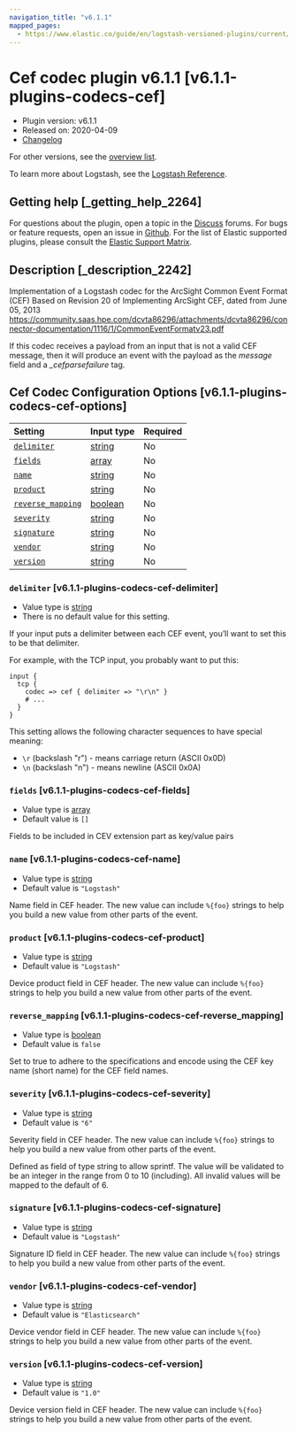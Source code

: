 ```yaml
---
navigation_title: "v6.1.1"
mapped_pages:
  - https://www.elastic.co/guide/en/logstash-versioned-plugins/current/v6.1.1-plugins-codecs-cef.html
---
```


# Cef codec plugin v6.1.1 [v6.1.1-plugins-codecs-cef]

* Plugin version: v6.1.1
* Released on: 2020-04-09
* [Changelog](https://github.com/logstash-plugins/logstash-codec-cef/blob/v6.1.1/CHANGELOG.md)

For other versions, see the [overview list](codec-cef-index.md).

To learn more about Logstash, see the [Logstash Reference](https://www.elastic.co/guide/en/logstash/current/index.html).

## Getting help [_getting_help_2264]

For questions about the plugin, open a topic in the [Discuss](http://discuss.elastic.co) forums. For bugs or feature requests, open an issue in [Github](https://github.com/logstash-plugins/logstash-codec-cef). For the list of Elastic supported plugins, please consult the [Elastic Support Matrix](https://www.elastic.co/support/matrix#matrix_logstash_plugins).

## Description [_description_2242]

Implementation of a Logstash codec for the ArcSight Common Event Format (CEF) Based on Revision 20 of Implementing ArcSight CEF, dated from June 05, 2013 <https://community.saas.hpe.com/dcvta86296/attachments/dcvta86296/connector-documentation/1116/1/CommonEventFormatv23.pdf>

If this codec receives a payload from an input that is not a valid CEF message, then it will produce an event with the payload as the *message* field and a *\_cefparsefailure* tag.

## Cef Codec Configuration Options [v6.1.1-plugins-codecs-cef-options]

| Setting | Input type | Required |
| :- | :- | :- |
| [`delimiter`](v6-1-1-plugins-codecs-cef.md#v6.1.1-plugins-codecs-cef-delimiter) | [string](/lsr/value-types.md#string) | No |
| [`fields`](v6-1-1-plugins-codecs-cef.md#v6.1.1-plugins-codecs-cef-fields) | [array](/lsr/value-types.md#array) | No |
| [`name`](v6-1-1-plugins-codecs-cef.md#v6.1.1-plugins-codecs-cef-name) | [string](/lsr/value-types.md#string) | No |
| [`product`](v6-1-1-plugins-codecs-cef.md#v6.1.1-plugins-codecs-cef-product) | [string](/lsr/value-types.md#string) | No |
| [`reverse_mapping`](v6-1-1-plugins-codecs-cef.md#v6.1.1-plugins-codecs-cef-reverse_mapping) | [boolean](/lsr/value-types.md#boolean) | No |
| [`severity`](v6-1-1-plugins-codecs-cef.md#v6.1.1-plugins-codecs-cef-severity) | [string](/lsr/value-types.md#string) | No |
| [`signature`](v6-1-1-plugins-codecs-cef.md#v6.1.1-plugins-codecs-cef-signature) | [string](/lsr/value-types.md#string) | No |
| [`vendor`](v6-1-1-plugins-codecs-cef.md#v6.1.1-plugins-codecs-cef-vendor) | [string](/lsr/value-types.md#string) | No |
| [`version`](v6-1-1-plugins-codecs-cef.md#v6.1.1-plugins-codecs-cef-version) | [string](/lsr/value-types.md#string) | No |

### `delimiter` [v6.1.1-plugins-codecs-cef-delimiter]

* Value type is [string](/lsr/value-types.md#string)
* There is no default value for this setting.

If your input puts a delimiter between each CEF event, you’ll want to set this to be that delimiter.

For example, with the TCP input, you probably want to put this:

```
input {
  tcp {
    codec => cef { delimiter => "\r\n" }
    # ...
  }
}
```

This setting allows the following character sequences to have special meaning:

* `\r` (backslash "r") - means carriage return (ASCII 0x0D)
* `\n` (backslash "n") - means newline (ASCII 0x0A)

### `fields` [v6.1.1-plugins-codecs-cef-fields]

* Value type is [array](/lsr/value-types.md#array)
* Default value is `[]`

Fields to be included in CEV extension part as key/value pairs

### `name` [v6.1.1-plugins-codecs-cef-name]

* Value type is [string](/lsr/value-types.md#string)
* Default value is `"Logstash"`

Name field in CEF header. The new value can include `%{foo}` strings to help you build a new value from other parts of the event.

### `product` [v6.1.1-plugins-codecs-cef-product]

* Value type is [string](/lsr/value-types.md#string)
* Default value is `"Logstash"`

Device product field in CEF header. The new value can include `%{foo}` strings to help you build a new value from other parts of the event.

### `reverse_mapping` [v6.1.1-plugins-codecs-cef-reverse_mapping]

* Value type is [boolean](/lsr/value-types.md#boolean)
* Default value is `false`

Set to true to adhere to the specifications and encode using the CEF key name (short name) for the CEF field names.

### `severity` [v6.1.1-plugins-codecs-cef-severity]

* Value type is [string](/lsr/value-types.md#string)
* Default value is `"6"`

Severity field in CEF header. The new value can include `%{foo}` strings to help you build a new value from other parts of the event.

Defined as field of type string to allow sprintf. The value will be validated to be an integer in the range from 0 to 10 (including). All invalid values will be mapped to the default of 6.

### `signature` [v6.1.1-plugins-codecs-cef-signature]

* Value type is [string](/lsr/value-types.md#string)
* Default value is `"Logstash"`

Signature ID field in CEF header. The new value can include `%{foo}` strings to help you build a new value from other parts of the event.

### `vendor` [v6.1.1-plugins-codecs-cef-vendor]

* Value type is [string](/lsr/value-types.md#string)
* Default value is `"Elasticsearch"`

Device vendor field in CEF header. The new value can include `%{foo}` strings to help you build a new value from other parts of the event.

### `version` [v6.1.1-plugins-codecs-cef-version]

* Value type is [string](/lsr/value-types.md#string)
* Default value is `"1.0"`

Device version field in CEF header. The new value can include `%{foo}` strings to help you build a new value from other parts of the event.
